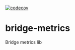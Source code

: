[![codecov](https://codecov.io/gh/Leadformance/bridge-metrics/branch/master/graph/badge.svg?token=YSaMEKDsZD)](https://codecov.io/gh/Leadformance/bridge-metrics)

# bridge-metrics

Bridge metrics lib
